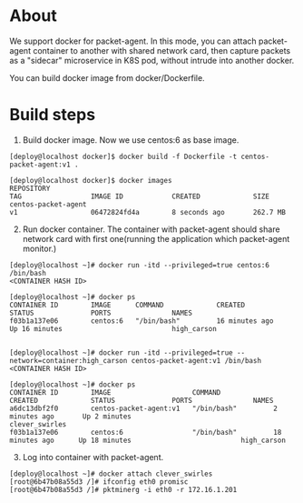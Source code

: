 # About

We support docker for packet-agent. In this mode, you can attach packet-agent container to another with shared network card, then capture packets as a "sidecar" microservice in K8S pod,  without intrude into another docker. 

You can build docker image from docker/Dockerfile.


# Build steps
1. Build docker image. Now we use centos:6 as base image.
```shell
[deploy@localhost docker]$ docker build -f Dockerfile -t centos-packet-agent:v1 .

[deploy@localhost docker]$ docker images
REPOSITORY                                                                   TAG                 IMAGE ID            CREATED             SIZE
centos-packet-agent                                                          v1                  06472824fd4a        8 seconds ago       262.7 MB 
```


2. Run docker container. The container with packet-agent should share network card with first one(running the application which packet-agent monitor.)
```shell
[deploy@localhost ~]# docker run -itd --privileged=true centos:6 /bin/bash
<CONTAINER HASH ID>

[deploy@localhost ~]# docker ps
CONTAINER ID        IMAGE      COMMAND             CREATED             STATUS              PORTS               NAMES
f03b1a137e06        centos:6   "/bin/bash"         16 minutes ago      Up 16 minutes                           high_carson


[deploy@localhost ~]# docker run -itd --privileged=true --network=container:high_carson centos-packet-agent:v1 /bin/bash
<CONTAINER HASH ID>

[deploy@localhost ~]# docker ps
CONTAINER ID        IMAGE                    COMMAND             CREATED             STATUS              PORTS               NAMES
a6dc13dbf2f0        centos-packet-agent:v1   "/bin/bash"         2 minutes ago       Up 2 minutes                            clever_swirles
f03b1a137e06        centos:6                 "/bin/bash"         18 minutes ago      Up 18 minutes                           high_carson
```

3. Log into container with packet-agent.
```shell
[deploy@localhost ~]# docker attach clever_swirles
[root@6b47b08a55d3 /]# ifconfig eth0 promisc
[root@6b47b08a55d3 /]# pktminerg -i eth0 -r 172.16.1.201
```



